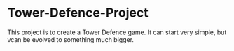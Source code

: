 # Tower-Defence-Project
This project is to create a Tower Defence game. It can start very simple, but vcan be evolved to something much bigger. 
